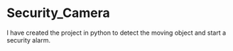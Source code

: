 # Security_Camera
 
I have created the project in python to detect the moving object and start a security alarm.
